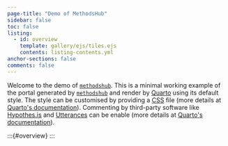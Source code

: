 ```yaml
---
page-title: "Demo of MethodsHub"
sidebar: false
toc: false
listing:
  - id: overview
    template: gallery/ejs/tiles.ejs
    contents: listing-contents.yml
anchor-sections: false
comments: false
---
```


Welcome to the demo of [`methodshub`](https://github.com/GESIS-Methods-Hub/methodshub). This is a minimal working example of the portal generated by [`methodshub`](https://github.com/GESIS-Methods-Hub/methodshub) and render by [Quarto](https://quarto.org/) using its default style. The style can be customised by providing a [CSS](https://www.w3.org/Style/CSS/Overview.en.html) file (more details at [Quarto's documentation](https://quarto.org/docs/books/book-output.html#html-styles)). Commenting by third-party software like [Hypothes.is](https://web.hypothes.is/) and [Utterances](https://utteranc.es/) can be enable (more details at [Quarto's documentation](https://quarto.org/docs/output-formats/html-basics.html#commenting)).

:::{#overview}
:::